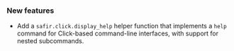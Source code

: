 ### New features

- Add a `safir.click.display_help` helper function that implements a `help` command for Click-based command-line interfaces, with support for nested subcommands.

